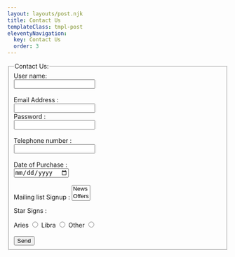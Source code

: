 ```yaml
---
layout: layouts/post.njk
title: Contact Us
templateClass: tmpl-post
eleventyNavigation:
  key: Contact Us
  order: 3
---
```


<form name="contact" method="POST" data-netlify="true">
        <fieldset>
            <legend>Contact Us:</legend>
            <label for="uname">User name:</label><br>
            <input type="text" id="uname" name="uname"><br><br>
            <label for="email">Email Address :</label><br>
            <input type="email" id="email" name="email"><br>
            <label for="password">Password :</label><br>
            <input type="password" id="password" name="password"><br><br>
            <label for="telephone">Telephone number :</label><br>
            <input type="tel" id="telephone" name="telephone"><br><br>
            <label for="date">Date of Purchase :</label><br>
            <input type="date" id="date" name="date"><br><br>
            <label for="mails">Mailing list Signup :</label>
            <select id="mails" name="mails" size="2" multiple>
                <option value="News">News</option>
                <option value="Offers">Offers</option></select>
            <p>Star Signs :</p>
            <label for="Aries">Aries</label>
            <input type="radio" id="Aries" name="stars" value="Aries">
            <label for="Libra">Libra</label>
            <input type="radio" id="Libra" name="stars" value="Libra">
            <label for="other">Other</label>
            <input type="radio" id="other" name="stars" value="other"><br><br>
            <button type="submit">Send</button>
        </fieldset>
</form>